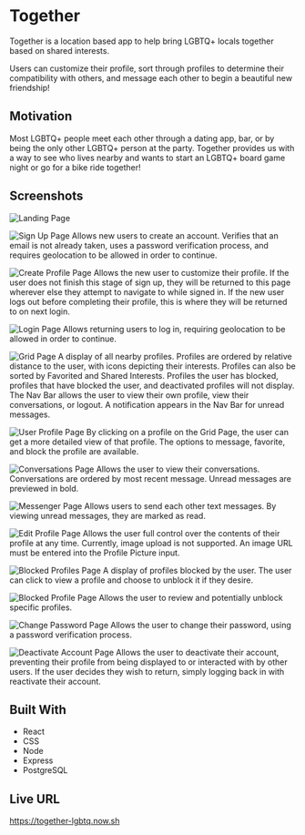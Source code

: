# Together

Together is a location based app to help bring LGBTQ+ locals together based on shared interests.

Users can customize their profile, sort through profiles to determine their compatibility with others, and message each other to begin a beautiful new friendship!

## Motivation

Most LGBTQ+ people meet each other through a dating app, bar, or by being the only other LGBTQ+ person at the party. Together provides us with a way to see who lives nearby and wants to start an LGBTQ+ board game night or go for a bike ride together!

## Screenshots

![Landing Page](https://i.imgur.com/R5kYTrJ.png)

![Sign Up Page](https://i.imgur.com/fJiJt0E.png)
Allows new users to create an account. Verifies that an email is not already taken, uses a password verification process, and requires geolocation to be allowed in order to continue.

![Create Profile Page](https://i.imgur.com/yQHLCsn.png)
Allows the new user to customize their profile. If the user does not finish this stage of sign up, they will be returned to this page wherever else they attempt to navigate to while signed in. If the new user logs out before completing their profile, this is where they will be returned to on next login.

![Login Page](https://i.imgur.com/f2yAPjT.png)
Allows returning users to log in, requiring geolocation to be allowed in order to continue.

![Grid Page](https://i.imgur.com/jgC16Bm.png)
A display of all nearby profiles. Profiles are ordered by relative distance to the user, with icons depicting their interests. Profiles can also be sorted by Favorited and Shared Interests. Profiles the user has blocked, profiles that have blocked the user, and deactivated profiles will not display. The Nav Bar allows the user to view their own profile, view their conversations, or logout. A notification appears in the Nav Bar for unread messages.

![User Profile Page](https://i.imgur.com/nwpRRfi.png)
By clicking on a profile on the Grid Page, the user can get a more detailed view of that profile. The options to message, favorite, and block the profile are available.

![Conversations Page](https://i.imgur.com/suzVWzP.png)
Allows the user to view their conversations. Conversations are ordered by most recent message. Unread messages are previewed in bold.

![Messenger Page](https://i.imgur.com/UszxG9T.png)
Allows users to send each other text messages. By viewing unread messages, they are marked as read.

![Edit Profile Page](https://i.imgur.com/riE0pgC.png)
Allows the user full control over the contents of their profile at any time. Currently, image upload is not supported. An image URL must be entered into the Profile Picture input.

![Blocked Profiles Page](https://i.imgur.com/LlwdTbz.png)
A display of profiles blocked by the user. The user can click to view a profile and choose to unblock it if they desire.

![Blocked Profile Page](https://i.imgur.com/ndjaGB0.png)
Allows the user to review and potentially unblock specific profiles.

![Change Password Page](https://i.imgur.com/6FjEbDp.png)
Allows the user to change their password, using a password verification process.

![Deactivate Account Page](https://i.imgur.com/6YPjMpS.png)
Allows the user to deactivate their account, preventing their profile from being displayed to or interacted with by other users. If the user decides they wish to return, simply logging back in with reactivate their account.

## Built With

- React
- CSS
- Node
- Express
- PostgreSQL

## Live URL

https://together-lgbtq.now.sh
